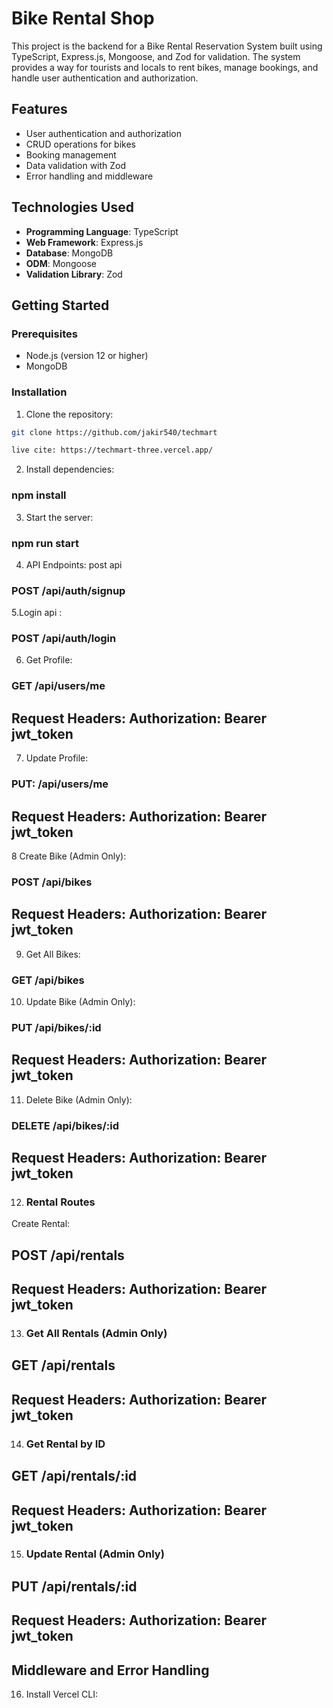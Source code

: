 # Bike Rental Shop

This project is the backend for a Bike Rental Reservation System built using TypeScript, Express.js, Mongoose, and Zod for validation. The system provides a way for tourists and locals to rent bikes, manage bookings, and handle user authentication and authorization.

## Features

- User authentication and authorization
- CRUD operations for bikes
- Booking management
- Data validation with Zod
- Error handling and middleware

## Technologies Used

- **Programming Language**: TypeScript
- **Web Framework**: Express.js
- **Database**: MongoDB
- **ODM**: Mongoose
- **Validation Library**: Zod

## Getting Started

### Prerequisites

- Node.js (version 12 or higher)
- MongoDB

### Installation

1. Clone the repository:

```bash
git clone https://github.com/jakir540/techmart

live cite: https://techmart-three.vercel.app/

```

2. Install dependencies:

### npm install

3. Start the server:

### npm run start

4. API Endpoints: post api

### POST /api/auth/signup

5.Login api :

### POST /api/auth/login

6. Get Profile:

### GET /api/users/me

## Request Headers: Authorization: Bearer jwt_token

7. Update Profile:

### PUT: /api/users/me

## Request Headers: Authorization: Bearer jwt_token

8 Create Bike (Admin Only):

### POST /api/bikes

## Request Headers: Authorization: Bearer jwt_token

9.  Get All Bikes:

### GET /api/bikes

10. Update Bike (Admin Only):

### PUT /api/bikes/:id

## Request Headers: Authorization: Bearer jwt_token

11. Delete Bike (Admin Only):

### DELETE /api/bikes/:id

## Request Headers: Authorization: Bearer jwt_token

12. ### Rental Routes

Create Rental:

## POST /api/rentals

## Request Headers: Authorization: Bearer jwt_token

13. ### Get All Rentals (Admin Only)

## GET /api/rentals

## Request Headers: Authorization: Bearer jwt_token

14. ### Get Rental by ID

## GET /api/rentals/:id

## Request Headers: Authorization: Bearer jwt_token

15. ### Update Rental (Admin Only)

## PUT /api/rentals/:id

## Request Headers: Authorization: Bearer jwt_token

## Middleware and Error Handling

16. Install Vercel CLI:
